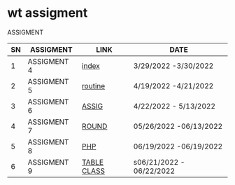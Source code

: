 # wt assigment

   ASSIGMENT 
    
| SN | ASSIGMENT | LINK |DATE |
|----|-----------|------|-----|
| 1  | ASSIGMENT 4| [index](./assignment%204/Readme.md) |   3/29/2022 -3/30/2022  |
| 2  | ASSIGMENT 5| [routine](./assignment%205/colorpalettes.html)| 4/19/2022 -4/21/2022 |
| 3  | ASSIGMENT 6| [ASSIG](./assignment%206/index.html)| 4/22/2022 - 5/13/2022 |
| 4  | ASSIGMENT 7| [ROUND](./assignment%207/readme.md)| 05/26/2022 -06/13/2022  |
| 5  | ASSIGMENT 8| [PHP](./Assignment%208/Readme.md)| 06/19/2022 -06/19/2022  |
| 6  | ASSIGMENT 9| [TABLE CLASS](./Assignment%209/students/index.php)|s06/21/2022 - 06/22/2022 | 